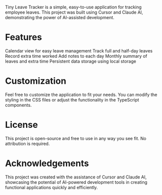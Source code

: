 Tiny Leave Tracker is a simple, easy-to-use application for tracking employee leaves. This project was built using Cursor and Claude AI, demonstrating the power of 
AI-assisted development.

# Features

Calendar view for easy leave management
Track full and half-day leaves
Record extra time worked
Add notes to each day
Monthly summary of leaves and extra time
Persistent data storage using local storage

# Customization
Feel free to customize the application to fit your needs. You can modify the styling in the CSS files or adjust the functionality in the TypeScript components.

# License
This project is open-source and free to use in any way you see fit. No attribution is required.

# Acknowledgements
This project was created with the assistance of Cursor and Claude AI, showcasing the potential of AI-powered development tools in creating functional applications quickly and efficiently.